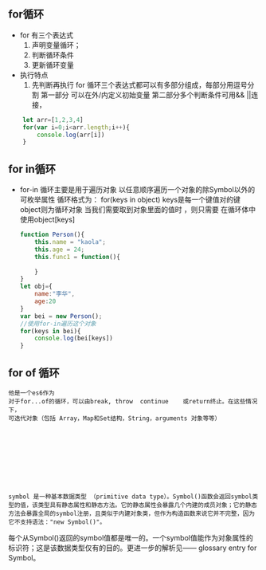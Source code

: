 ## for循环 
- for 有三个表达式
    1. 声明变量循环；
    2. 判断循环条件
    3. 更新循环变量
- 执行特点
    1. 先判断再执行
    for 循环三个表达式都可以有多部分组成，每部分用逗号分割
    第一部分 可以在外/内定义初始变量
    第二部分多个判断条件可用&& ||连接，

```js
    let arr=[1,2,3,4]
    for(var i=0;i<arr.length;i++){
        console.log(arr[i])
    }
```

## for in循环 
- for-in 循环主要是用于遍历对象
    以任意顺序遍历一个对象的除Symbol以外的可枚举属性
    循环格式为：
    for(keys in object) keys是每一个键值对的键 object则为循环对象
    当我们需要取到对象里面的值时 ，则只需要 在循环体中 使用object[keys]

    ```js
    function Person(){
        this.name = "kaola";
        this.age = 24;
        this.func1 = function(){
            
        }
    }
    let obj={
        name:"李华",
        age:20
    }
    var bei = new Person();
    //使用for-in遍历这个对象
    for(keys in bei){
        console.log(bei[keys])
    }
    ```
## for of 循环
    他是一个es6作为
    对于for...of的循环，可以由break, throw  continue    或return终止。在这些情况下，
    可迭代对象（包括 Array，Map和Set结构，String，arguments 对象等等）










    symbol 是一种基本数据类型 （primitive data type）。Symbol()函数会返回symbol类型的值，该类型具有静态属性和静态方法。它的静态属性会暴露几个内建的成员对象；它的静态方法会暴露全局的symbol注册，且类似于内建对象类，但作为构造函数来说它并不完整，因为它不支持语法："new Symbol()"。

每个从Symbol()返回的symbol值都是唯一的。一个symbol值能作为对象属性的标识符；这是该数据类型仅有的目的。更进一步的解析见—— glossary entry for Symbol。

